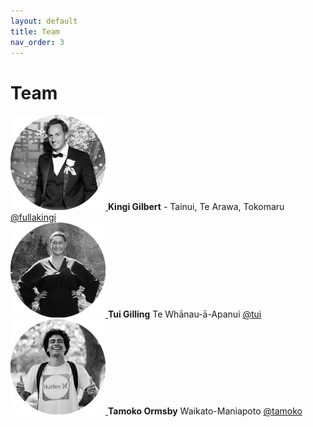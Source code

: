 ```yaml
---
layout: default
title: Team
nav_order: 3
---
```


# Team

<div id="column-content">
    <div id="column-content">
        <a href="https://vimeo.com/412176526" data-lity>
            <img src="https://raw.githubusercontent.com/fullakingi/just-the-docs/master/assets/images/kingi-1%401x.png">
        </a>
        <span><strong>Kingi Gilbert</strong> - Tainui, Te Arawa, Tokomaru <a href="http://twitter.com">@fullakingi</a></span>
    </div>
    <div id="column-content">
        <a href="img/Pili-001.jpg" data-lity>
            <img src="https://raw.githubusercontent.com/fullakingi/just-the-docs/master/assets/images/tui-1%401x.png">
        </a>
        <span><strong>Tui Gilling</strong> Te Whānau-ā-Apanui <a href="http://twitter.com">@tui</a></span>
    </div>
    <div id="column-content">
        <a href="img/Jon-001.jpg" data-lity>
            <img src="https://raw.githubusercontent.com/fullakingi/just-the-docs/master/assets/images/tamoko-1%401x.png">
        </a>
        <span><strong>Tamoko Ormsby</strong> Waikato-Maniapoto <a href="http://twitter.com">@tamoko</a></span>
    </div>
</div>

